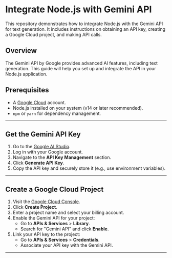 # Integrate Node.js with Gemini API

This repository demonstrates how to integrate Node.js with the Gemini API for text generation. It includes instructions on obtaining an API key, creating a Google Cloud project, and making API calls.


## Overview

The Gemini API by Google provides advanced AI features, including text generation. This guide will help you set up and integrate the API in your Node.js application.


## Prerequisites

- A [Google Cloud](https://console.cloud.google.com/) account.
- Node.js installed on your system (v14 or later recommended).
- `npm` or `yarn` for dependency management.

---

## Get the Gemini API Key

1. Go to the [Google AI Studio](https://aistudio.google.com/).
2. Log in with your Google account.
3. Navigate to the **API Key Management** section.
4. Click **Generate API Key**.
5. Copy the API key and securely store it (e.g., use environment variables).

---

## Create a Google Cloud Project

1. Visit the [Google Cloud Console](https://console.cloud.google.com/).
2. Click **Create Project**.
3. Enter a project name and select your billing account.
4. Enable the Gemini API for your project:
   - Go to **APIs & Services** > **Library**.
   - Search for "Gemini API" and click **Enable**.
5. Link your API key to the project:
   - Go to **APIs & Services** > **Credentials**.
   - Associate your API key with the Gemini API.

---


